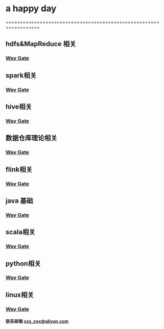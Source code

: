 # a happy day  
==================================================================  
## hdfs&MapReduce 相关  
### [Way Gate](/hdfs/hdfs.md)  
  
## spark相关  
### [Way Gate](/spark/spark.md)  
  
## hive相关  
### [Way Gate](/hive/hive.md)  
  
## 数据仓库理论相关  
### [Way Gate](/database/database.md)
  
## flink相关  
### [Way Gate](/flink/flink.md)
  
## java 基础  
### [Way Gate](/java/java.md)
  
## scala相关  
### [Way Gate](/scala/scala.md)
  
## python相关  
### [Way Gate](/python/python.md)
  
## linux相关  
### [Way Gate](/linux/linux.md)
  
  
  
#### 联系邮箱 xxx_xxx@aliyun.com




